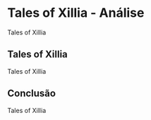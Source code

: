 ---
---

# Tales of Xillia - Análise

Tales of Xillia

## Tales of Xillia

Tales of Xillia

## Conclusão

Tales of Xillia
